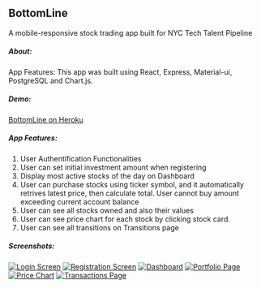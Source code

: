 ## BottomLine
A mobile-responsive stock trading app built for NYC Tech Talent Pipeline

##### About: 
App Features: 
This app was built using React, Express, Material-ui, PostgreSQL and Chart.js. 

##### Demo: 
[BottomLine on Heroku](https://bottomline-app.herokuapp.com/ "BottomLine on Heroku")


##### App Features: 
1. User Authentification Functionalities
2. User can set initial investment amount when registering
2. Display most active stocks of the day on Dashboard
3. User can purchase stocks using ticker symbol, and it automatically retrives latest price, then calculate total. User cannot buy amount exceeding current account balance
4. User can see all stocks owned and also their values
5. User can see price chart for each stock by clicking stock card. 
6. User can see all transitions on Transitions page

##### Screenshots:
[![Login Screen](https://i.ibb.co/L0V3LVh/Screen-Shot-2020-02-27-at-1-18-59-AM.png "Login Screen")](https://i.ibb.co/L0V3LVh/Screen-Shot-2020-02-27-at-1-18-59-AM.png "Login Screen")
[![Registration Screen](https://i.ibb.co/1ZHj82n/Screen-Shot-2020-02-27-at-1-19-07-AM.png "Registration Screen")](https://i.ibb.co/1ZHj82n/Screen-Shot-2020-02-27-at-1-19-07-AM.png "Registration Screen")
[![Dashboard](https://i.ibb.co/MfSN4X3/Screen-Shot-2020-02-27-at-1-19-19-AM.png "Dashboard")](https://i.ibb.co/MfSN4X3/Screen-Shot-2020-02-27-at-1-19-19-AM.png "Dashboard")
[![Portfolio Page](https://i.ibb.co/nRYdtkK/Screen-Shot-2020-02-27-at-1-19-26-AM.png "Portfolio Page")](https://i.ibb.co/nRYdtkK/Screen-Shot-2020-02-27-at-1-19-26-AM.png "Portfolio Page")
[![Price Chart](https://i.ibb.co/S3TjJFm/Screen-Shot-2020-02-27-at-1-19-33-AM.png "Price Chart")](https://i.ibb.co/S3TjJFm/Screen-Shot-2020-02-27-at-1-19-33-AM.png "Price Chart")
[![Transactions Page](https://i.ibb.co/M93fgyf/Screen-Shot-2020-02-27-at-1-19-41-AM.png "Transactions Page")](http://https://i.ibb.co/M93fgyf/Screen-Shot-2020-02-27-at-1-19-41-AM.png "Transactions Page")

